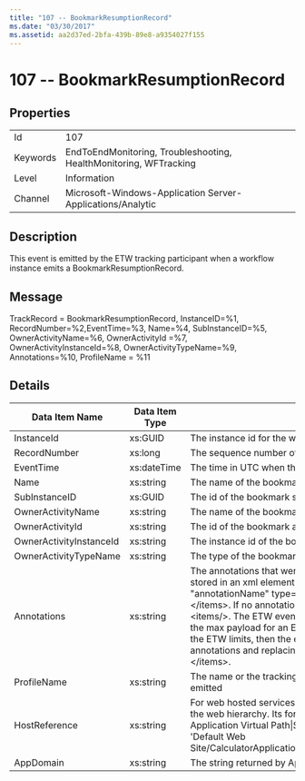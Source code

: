 ```yaml
---
title: "107 -- BookmarkResumptionRecord"
ms.date: "03/30/2017"
ms.assetid: aa2d37ed-2bfa-439b-89e8-a9354027f155
---
```

# 107 -- BookmarkResumptionRecord
## Properties  


|||  
|-|-|  
|Id|107|  
|Keywords|EndToEndMonitoring, Troubleshooting, HealthMonitoring, WFTracking|  
|Level|Information|  
|Channel|Microsoft-Windows-Application Server-Applications/Analytic|  

## Description  
 This event is emitted by the ETW tracking participant when a workflow instance emits a BookmarkResumptionRecord.  

## Message  
 TrackRecord = BookmarkResumptionRecord, InstanceID=%1, RecordNumber=%2,EventTime=%3, Name=%4, SubInstanceID=%5,  OwnerActivityName=%6, OwnerActivityId =%7, OwnerActivityInstanceId=%8, OwnerActivityTypeName=%9, Annotations=%10, ProfileName = %11  

## Details  


|     Data Item Name      | Data Item Type |                                                                                                                                                                                                                                                                 Description                                                                                                                                                                                                                                                                 |
|-------------------------|----------------|---------------------------------------------------------------------------------------------------------------------------------------------------------------------------------------------------------------------------------------------------------------------------------------------------------------------------------------------------------------------------------------------------------------------------------------------------------------------------------------------------------------------------------------------|
|       InstanceId        |    xs:GUID     |                                                                                                                                                                                                                                                      The instance id for the workflow                                                                                                                                                                                                                                                       |
|      RecordNumber       |    xs:long     |                                                                                                                                                                                                                                                  The sequence number of the emitted record                                                                                                                                                                                                                                                  |
|        EventTime        |  xs:dateTime   |                                                                                                                                                                                                                                                 The time in UTC when the event was emitted                                                                                                                                                                                                                                                  |
|          Name           |   xs:string    |                                                                                                                                                                                                                                                  The name of the bookmark that was resumed                                                                                                                                                                                                                                                  |
|      SubInstanceID      |    xs:GUID     |                                                                                                                                                                                                                                                        The id of the bookmark scope                                                                                                                                                                                                                                                         |
|    OwnerActivityName    |   xs:string    |                                                                                                                                                                                                                                                      The name of the bookmark activity                                                                                                                                                                                                                                                      |
|     OwnerActivityId     |   xs:string    |                                                                                                                                                                                                                                                       The id of the bookmark activity                                                                                                                                                                                                                                                       |
| OwnerActivityInstanceId |   xs:string    |                                                                                                                                                                                                                                                  The instance id of the bookmark activity                                                                                                                                                                                                                                                   |
|  OwnerActivityTypeName  |   xs:string    |                                                                                                                                                                                                                                                      The type of the bookmark activity                                                                                                                                                                                                                                                      |
|       Annotations       |   xs:string    | The annotations that were added to this event.  The values are stored in an xml element in the format \<items>\< item  name = "annotationName" type="System.String">annotationValue\</item>\</items>.  If no annotations are specified then the string contains \<items/>. The ETW event size is limited by the ETW buffer size or the max payload for an ETW event. If the size of the event exceeds the ETW limits, then the event is truncated by dropping the annotations and replacing the annotation value with \<items>...\</items>. |
|       ProfileName       |   xs:string    |                                                                                                                                                                                                                                 The name or the tracking profile that resulted in this event being emitted                                                                                                                                                                                                                                  |
|      HostReference      |   xs:string    |                                                                                                                For web hosted services, this field uniquely identifies the service in the web hierarchy.  Its format is defined as 'Web Site Name Application Virtual Path&#124;Service Virtual Path&#124;ServiceName' Example: 'Default Web Site/CalculatorApplication&#124;/CalculatorService.svc&#124;CalculatorService'                                                                                                                 |
|        AppDomain        |   xs:string    |                                                                                                                                                                                                                                        The string returned by AppDomain.CurrentDomain.FriendlyName.                                                                                                                                                                                                                                         |

